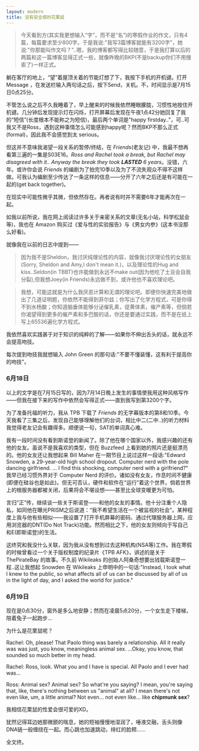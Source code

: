 ```yaml
---
layout: modern
title: 没有安全感的花栗鼠
---
```


> 今天看到方(其实我更想输入“字”，而不是“名”)的寒假作业的作文，只有4篇，每篇要求至少800字。于是我说:"我写3篇博客就能有3200字"，她说:"你那能叫作文吗？"..嗯，我的博客都写得比较随意，于是我打算以后的两篇和这一篇博客显得正式一些，就像昨晚的BKP(不是backup你们不用搜索了)一样正式。

躺在客厅的地上，“望”着屋顶关着的节能灯想了下，我按下手机的开机键。打开 Message ，在发送栏输入两句话之后，按下Send，关机。不，时间显示是7月15日0点25分。

不管怎么说之后不久我睡着了，早上醒来的时候我依然睡眼朦胧，习惯性地按住开机键。几分钟后发现提示灯在闪烁，打开屏幕后发现在午夜1点42分她回复了我的“短信”(长度根本不能称之为短信)，最后两个单词是"happy firstday.."，可..可我又不是Ross，遇到这种事情怎么可能感到happy呢？然而BKP不那么正式(formal)，因此我不会感觉到太 serious。

但这并不意味我渴望一段关系的暂停/终结，在 *Friends*(老友记) 中，我最不想再看第三遍的一集是S03E16。*Ross and Rachel took a break, but Rachel may disagreed with it.. Anyway the break they took **LASTED** 6 years*。没错，六年。或许你会说 *Friends* 的编剧为了拍完10季以及为了不流失观众不得不这样做。可我认为编剧至少传达了一条这样的信息——分开了六年之后还是有可能在一起的(get back together)。

在现实中可能性微乎其微，但依然存在。再者说有时并不需要6年才能再次在一起。

如我以前所说，我在网上阅读过许多关于亲密关系的文章(无名小站，科学松鼠会等)，我也在 Amazon 购买过《爱与性的实验报告》与《男女内参》(这本书没那么好看)。

就像我在以前的日志中提到——

> 因为我不是Sheldon，我讨厌纯理论性的内容，就像我讨厌理论性的女朋友(Sorry, Sheldon and Amy,I don't mean it.)，以及理论性的Hug and kiss..Seldon(in TBBT)也许能做到永远不make out(因为他吃了土豆会自我分裂),但我想Joey(in Friends)永远做不到，或许他也不喜欢理论吧。

> 我想，可能这就是为什么我厌恶计算和无谓的理论吧。即便你快速完美地做出了几道证明题，你依然不能得到菲尔兹；你写出了化学方程式，可是你得不到水杨酸；你知道脑垂体能够分泌催乳素，促黄体素，催产素等，但倘若你渴望得到更多的催产素和多巴胺的话，你还是要通过实践，而不是在纸上写上65536遍化学方程式。

我依然喜欢实践甚于对于知识的纯粹的了解——如果你不伸出舌头的话，就永远不会提高吻技。

每次提到吻技我就想输入 John Green 的那句话:"不要不懂装懂，这有利于提高你的吻技"。

### 6月18日

以上的文字是在7月15日写的，因为7月14日晚上发生的事情使我用这种风格写作——但我在接下来的写作中依然会写得正式——直到我写到第3200个字。

为了准备托福的听力，我从 TPB 下载了 *Friends* 的无字幕版本的第8和10季。今天我看了三集之后，发现自己能够理解他们的台词，相比中二(二中..)的听力材料我觉得老友记会有趣得多。顺便说一句，SAT的单词真心难。

我有一段时间没有看到斯诺登的新闻了。除了他在哪个国家以外，我感兴趣的还有他的女友。虽说不是我喜欢的类型，但在 Buzzfeed 上看到她的照片还是挺漂亮的。他的女友还让我想起来 Bill Maher 在一期节目上说过这样一段话:"Edward Snowden, a 29-year-old high school dropout. Computer nerd with the pole dancing girlfriend. ... I find this shocking, computer nerd with a girlfriend?" 我早已经习惯外界对于 Computer Nerd 的评价。诸如没有女友，作息时间不健康(即便在硅谷也是如此)。但无可否认，硬件和软件在“运行”着这个世界，倘若世界上的根服务器都被关闭，后果将会不堪设想——甚至比全球变暖更为可怕。

言归“正”传，继续谈一些关于斯诺登——和他的女友的事情。他十分注重个人隐私，如同他在曝光PRISM之后说道：“我不希望生活在一个被监视的社会”。某种程度上我与他有些相似——我设置了打开手机屏幕的密码、通过代理服务器上网，应用浏览器的DNT(Do Not Track)功能。然而相比之下，他的女友则倾向于写自己和E(即斯诺登)的生活。

这终究和我没什么关联，因为我从没有想到过去这种机构(NSA等)工作。我在寒假的时候曾看过一个关于版权制度的纪录片《TPB AFK》，讲述的是关于 ThePirateBay 的故事。不久前 Wikileaks 的创始人阿桑奇想要出钱载斯诺登一程..这让我想起 Snowden 在 Wikileaks 上申明中的一句话:"Instead, I took what I knew to the public, so what affects all of us can be discussed by all of us in the light of day, and I asked the world for justice."

### 6月19日


现在是0点30分，窗外是多么地安静；然而在凌晨5点20分，一个女生走下楼梯，陪着兔子一起跑步...

为什么是花栗鼠呢？

Rachel: Oh, please! That Paolo thing was barely a relationship. All it really was was just, you know, meaningless animal sex. ...Okay, you know, that sounded so much better in my head.

Rachel: Ross, look. What you and I have is special. All Paolo and I ever had was...

Ross: Animal sex? Animal sex? So what're you saying? I mean, you're saying that, like, there's nothing between us "animal" at all? I mean there's not even like, um, a little animal? Not even... not even like... like **chipmunk sex**?

我相信花栗鼠的性爱会很可爱的XD。

犹然记得耳边她那微颤的喘息，她的短袖慢慢地湿润了，唾液交融，舌头则像DNA链一般缠绕在一起。而心跳也加速跳动，绯红的脸颊......

全文终。